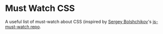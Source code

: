 Must Watch CSS
==============

A useful list of must-watch about CSS (inspired by [Sergey Bolshchikov](https://github.com/bolshchikov)'s [js-must-watch repo](https://github.com/bolshchikov/js-must-watch).
